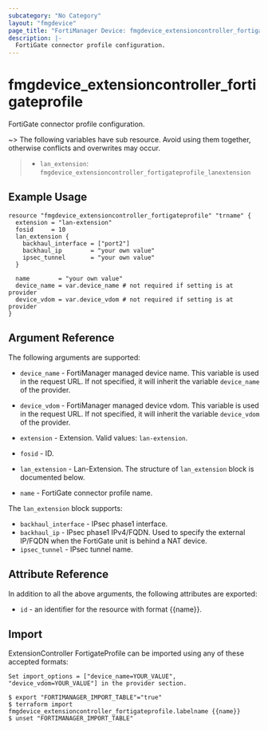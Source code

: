 ```yaml
---
subcategory: "No Category"
layout: "fmgdevice"
page_title: "FortiManager Device: fmgdevice_extensioncontroller_fortigateprofile"
description: |-
  FortiGate connector profile configuration.
---
```


# fmgdevice_extensioncontroller_fortigateprofile
FortiGate connector profile configuration.

~> The following variables have sub resource. Avoid using them together, otherwise conflicts and overwrites may occur.
>- `lan_extension`: `fmgdevice_extensioncontroller_fortigateprofile_lanextension`



## Example Usage

```hcl
resource "fmgdevice_extensioncontroller_fortigateprofile" "trname" {
  extension = "lan-extension"
  fosid     = 10
  lan_extension {
    backhaul_interface = ["port2"]
    backhaul_ip        = "your own value"
    ipsec_tunnel       = "your own value"
  }

  name        = "your own value"
  device_name = var.device_name # not required if setting is at provider
  device_vdom = var.device_vdom # not required if setting is at provider
}
```

## Argument Reference


The following arguments are supported:

* `device_name` - FortiManager managed device name. This variable is used in the request URL. If not specified, it will inherit the variable `device_name` of the provider.
* `device_vdom` - FortiManager managed device vdom. This variable is used in the request URL. If not specified, it will inherit the variable `device_vdom` of the provider.

* `extension` - Extension. Valid values: `lan-extension`.

* `fosid` - ID.
* `lan_extension` - Lan-Extension. The structure of `lan_extension` block is documented below.
* `name` - FortiGate connector profile name.

The `lan_extension` block supports:

* `backhaul_interface` - IPsec phase1 interface.
* `backhaul_ip` - IPsec phase1 IPv4/FQDN. Used to specify the external IP/FQDN when the FortiGate unit is behind a NAT device.
* `ipsec_tunnel` - IPsec tunnel name.


## Attribute Reference

In addition to all the above arguments, the following attributes are exported:
* `id` - an identifier for the resource with format {{name}}.

## Import

ExtensionController FortigateProfile can be imported using any of these accepted formats:
```
Set import_options = ["device_name=YOUR_VALUE", "device_vdom=YOUR_VALUE"] in the provider section.

$ export "FORTIMANAGER_IMPORT_TABLE"="true"
$ terraform import fmgdevice_extensioncontroller_fortigateprofile.labelname {{name}}
$ unset "FORTIMANAGER_IMPORT_TABLE"
```

